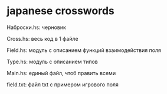 # japanese crosswords

Наброски.hs: черновик

Cross.hs: весь код в 1 файле

Field.hs: модуль с описанием функций взаимодействия поля

Type.hs: модуль с описанием типов

Main.hs: единый файл, чтоб править всеми

field.txt: файл txt с примером игрового поля
